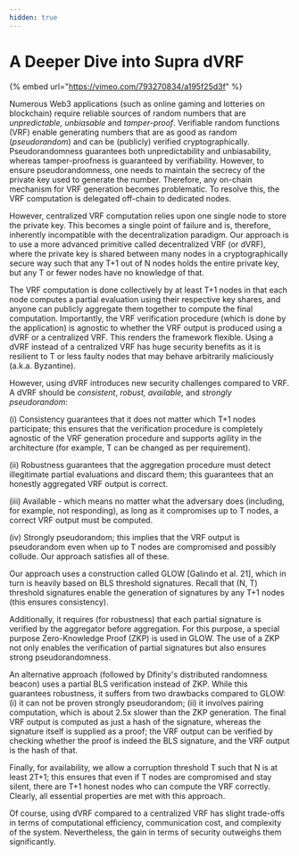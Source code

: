 ```yaml
---
hidden: true
---
```


# A Deeper Dive into Supra dVRF

{% embed url="https://vimeo.com/793270834/a195f25d3f" %}

Numerous Web3 applications (such as online gaming and lotteries on blockchain) require reliable sources of random numbers that are _unpredictable, unbiasable_ and _tamper-proof_. Verifiable random functions (VRF) enable generating numbers that are as good as random (_pseudorandom_) and can be (publicly) verified cryptographically. Pseudorandomness guarantees both unpredictability and unbiasability, whereas tamper-proofness is guaranteed by verifiability. However, to ensure pseudorandomness, one needs to maintain the secrecy of the private key used to generate the number. Therefore, any on-chain mechanism for VRF generation becomes problematic. To resolve this, the VRF computation is delegated off-chain to dedicated nodes.

However, centralized VRF computation relies upon one single node to store the private key. This becomes a single point of failure and is, therefore, inherently incompatible with the decentralization paradigm. Our approach is to use a more advanced primitive called decentralized VRF (or dVRF), where the private key is shared between many nodes in a cryptographically secure way such that any T+1 out of N nodes holds the entire private key, but any T or fewer nodes have no knowledge of that.

The VRF computation is done collectively by at least T+1 nodes in that each node computes a partial evaluation using their respective key shares, and anyone can publicly aggregate them together to compute the final computation. Importantly, the VRF verification procedure (which is done by the application) is agnostic to whether the VRF output is produced using a dVRF or a centralized VRF. This renders the framework flexible. Using a dVRF instead of a centralized VRF has huge security benefits as it is resilient to T or less faulty nodes that may behave arbitrarily maliciously (a.k.a. Byzantine).

However, using dVRF introduces new security challenges compared to VRF. A dVRF should be _consistent_, _robust, available,_ and _strongly pseudorandom_:

(i) Consistency guarantees that it does not matter which T+1 nodes participate; this ensures that the verification procedure is completely agnostic of the VRF generation procedure and supports agility in the architecture (for example, T can be changed as per requirement).

(ii) Robustness guarantees that the aggregation procedure must detect illegitimate partial evaluations and discard them; this guarantees that an honestly aggregated VRF output is correct.

(iii) Available - which means no matter what the adversary does (including, for example, not responding), as long as it compromises up to T nodes, a correct VRF output must be computed.

(iv) Strongly pseudorandom; this implies that the VRF output is pseudorandom even when up to T nodes are compromised and possibly collude. Our approach satisfies all of these.

Our approach uses a construction called GLOW \[Galindo et al. 21], which in turn is heavily based on BLS threshold signatures. Recall that (N, T) threshold signatures enable the generation of signatures by any T+1 nodes (this ensures consistency).

Additionally, it requires (for robustness) that each partial signature is verified by the aggregator before aggregation. For this purpose, a special purpose Zero-Knowledge Proof (ZKP) is used in GLOW. The use of a ZKP not only enables the verification of partial signatures but also ensures strong pseudorandomness.

An alternative approach (followed by Dfinity's distributed randomness beacon) uses a partial BLS verification instead of ZKP. While this guarantees robustness, it suffers from two drawbacks compared to GLOW: (i) it can not be proven strongly pseudorandom; (ii) it involves pairing computation, which is about 2.5x slower than the ZKP generation. The final VRF output is computed as just a hash of the signature, whereas the signature itself is supplied as a proof; the VRF output can be verified by checking whether the proof is indeed the BLS signature, and the VRF output is the hash of that.

Finally, for availability, we allow a corruption threshold T such that N is at least 2T+1; this ensures that even if T nodes are compromised and stay silent, there are T+1 honest nodes who can compute the VRF correctly. Clearly, all essential properties are met with this approach.

Of course, using dVRF compared to a centralized VRF has slight trade-offs in terms of computational efficiency, communication cost, and complexity of the system. Nevertheless, the gain in terms of security outweighs them significantly.
